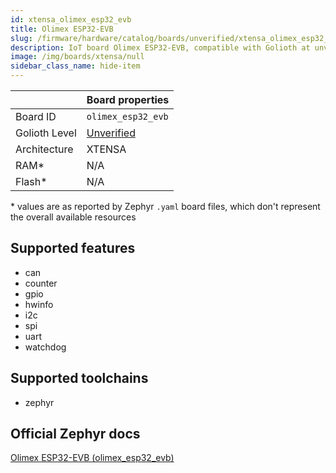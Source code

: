```yaml
---
id: xtensa_olimex_esp32_evb
title: Olimex ESP32-EVB
slug: /firmware/hardware/catalog/boards/unverified/xtensa_olimex_esp32_evb
description: IoT board Olimex ESP32-EVB, compatible with Golioth at unverified level.
image: /img/boards/xtensa/null
sidebar_class_name: hide-item
---
```


[//]: # (This is an auto-generated file, do not edit! Changes to it will be lost upon re-generation)



|                | Board properties     |
| -------------  | -------------------- |
| Board ID       | `olimex_esp32_evb` |
| Golioth Level  | [Unverified](/firmware/hardware#unverified-boards) |
| Architecture   | XTENSA |
| RAM*           | N/A |
| Flash*         | N/A |

\* values are as reported by Zephyr `.yaml` board files, which don't represent the overall available resources



## Supported features

* can
* counter
* gpio
* hwinfo
* i2c
* spi
* uart
* watchdog

## Supported toolchains

* zephyr

## Official Zephyr docs

[Olimex ESP32-EVB (olimex_esp32_evb)](https://docs.zephyrproject.org/3.6.0/boards/xtensa/olimex_esp32_evb/doc/index.html)
